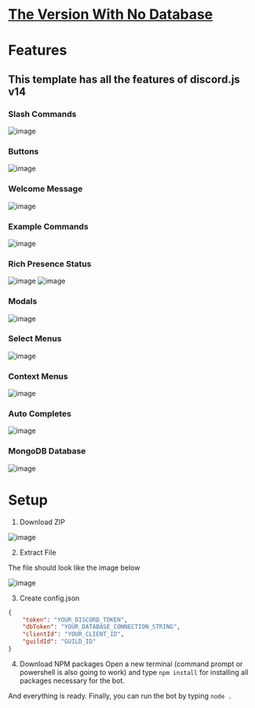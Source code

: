 # [The Version With No Database](https://github.com/omersuatdemir/Discord.js-v14-Bot-Template/tree/no-database)


# Features
## This template has all the features of discord.js v14

### Slash Commands
![image](https://user-images.githubusercontent.com/108292163/229241197-51798d46-36a7-488e-af26-4d549028614f.png)

### Buttons
![image](https://user-images.githubusercontent.com/108292163/229241248-19d65c6b-ca18-4811-8b00-2c6ee2b3006d.png)

### Welcome Message
![image](https://user-images.githubusercontent.com/108292163/229287045-6bb3b712-e1f5-465a-a5e0-e292fc8c0857.png)

### Example Commands
![image](https://user-images.githubusercontent.com/108292163/229243849-4b446488-5cba-4dee-958e-6f66e37f3145.png)

### Rich Presence Status
![image](https://user-images.githubusercontent.com/108292163/229340597-58e023fc-6417-4d26-96a0-7a4fee9976ec.png) ![image](https://user-images.githubusercontent.com/108292163/229340654-132d70cd-ff8b-4bd7-8fd3-83258eeb44d9.png)


### Modals
![image](https://user-images.githubusercontent.com/108292163/229241300-44549ae3-9e84-41b3-b9de-e9cca48a7400.png)

### Select Menus
![image](https://user-images.githubusercontent.com/108292163/229241502-c476ccf5-a978-4cd8-b47b-6eba234926ae.png)

### Context Menus
![image](https://user-images.githubusercontent.com/108292163/229241568-b8702cd3-03e3-4c7a-ba3f-dca1f8a5c986.png)

### Auto Completes
![image](https://user-images.githubusercontent.com/108292163/229241601-55881afe-8b73-4107-849c-e55c003962da.png)

### MongoDB Database
![image](https://user-images.githubusercontent.com/108292163/229241680-5b6736fe-3b73-4420-b581-e3aa427de433.png)

# Setup
1. Download ZIP

![image](https://user-images.githubusercontent.com/108292163/229242273-905031f9-791b-4758-baf3-f8c4d36ea0d6.png)

2. Extract File

The file should look like the image below

![image](https://user-images.githubusercontent.com/108292163/229242359-facc9544-43e6-4189-8152-b011f657b748.png)

3. Create config.json

```json
{
    "token": "YOUR_DISCORD_TOKEN",
    "dbToken": "YOUR_DATABASE_CONNECTION_STRING",
    "clientId": "YOUR_CLIENT_ID",
    "guildId": "GUILD_ID"
}
````
4. Download NPM packages
Open a new terminal (command prompt or powershell is also going to work) and type `npm install` for installing all packages necessary for the bot.

And everything is ready. Finally, you can run the bot by typing `node .`
